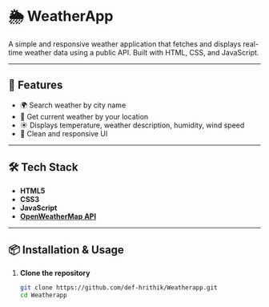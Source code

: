 # 🌦️ WeatherApp

A simple and responsive weather application that fetches and displays real-time weather data using a public API. Built with HTML, CSS, and JavaScript.



---

## 🚀 Features

- 🌍 Search weather by city name
- 📍 Get current weather by your location
- ☀️ Displays temperature, weather description, humidity, wind speed
- 🎨 Clean and responsive UI

---

## 🛠️ Tech Stack

- **HTML5**
- **CSS3**
- **JavaScript**
- **[OpenWeatherMap API](https://openweathermap.org/api)**

---

## 📦 Installation & Usage

1. **Clone the repository**
   ```bash
   git clone https://github.com/def-hrithik/Weatherapp.git
   cd Weatherapp
